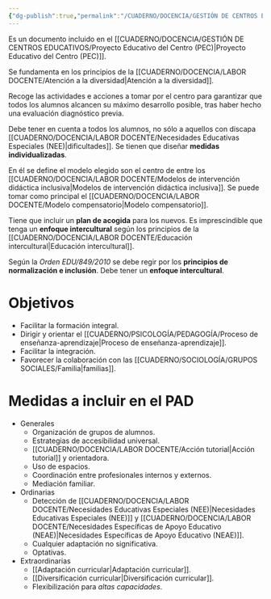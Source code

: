 ```yaml
---
{"dg-publish":true,"permalink":"/CUADERNO/DOCENCIA/GESTIÓN DE CENTROS EDUCATIVOS/Plan de Atención a la diversidad (PAD)/"}
---
```


Es un documento incluido en el [[CUADERNO/DOCENCIA/GESTIÓN DE CENTROS EDUCATIVOS/Proyecto Educativo del Centro (PEC)\|Proyecto Educativo del Centro (PEC)]].

Se fundamenta en los principios de la [[CUADERNO/DOCENCIA/LABOR DOCENTE/Atención a la diversidad\|Atención a la diversidad]].

Recoge las actividades e acciones a tomar por el centro para garantizar que todos los alumnos alcancen su máximo desarrollo posible, tras haber hecho una evaluación diagnóstico previa. 

Debe tener en cuenta a todos los alumnos, no sólo a aquellos con discapa [[CUADERNO/DOCENCIA/LABOR DOCENTE/Necesidades Educativas Especiales (NEE)\|dificultades]]. Se tienen que diseñar **medidas individualizadas**.

En él se define el modelo elegido son el centro de entre los [[CUADERNO/DOCENCIA/LABOR DOCENTE/Modelos de intervención didáctica inclusiva\|Modelos de intervención didáctica inclusiva]]. Se puede tomar como principal el [[CUADERNO/DOCENCIA/LABOR DOCENTE/Modelo compensatorio\|Modelo compensatorio]].

Tiene que incluir un **plan de acogida** para los nuevos. Es imprescindible que tenga un **enfoque intercultural** según los principios de la [[CUADERNO/DOCENCIA/LABOR DOCENTE/Educación intercultural\|Educación intercultural]].

Según la *Orden EDU/849/2010* se debe regir por los **principios de normalización e inclusión**. Debe tener un **enfoque intercultural**.

# Objetivos
- Facilitar la formación integral.
- Dirigir y orientar el [[CUADERNO/PSICOLOGÍA/PEDAGOGÍA/Proceso de enseñanza-aprendizaje\|Proceso de enseñanza-aprendizaje]].
- Facilitar la integración.
- Favorecer la colaboración con las [[CUADERNO/SOCIOLOGÍA/GRUPOS SOCIALES/Familia\|familias]].

# Medidas a incluir en el PAD
- Generales
	- Organización de grupos de alumnos.
	- Estrategias de accesibilidad universal.
	- [[CUADERNO/DOCENCIA/LABOR DOCENTE/Acción tutorial\|Acción tutorial]] y orientadora.
	- Uso de espacios.
	- Coordinación entre profesionales internos y externos.
	- Mediación familiar.
- Ordinarias
	- Detección de [[CUADERNO/DOCENCIA/LABOR DOCENTE/Necesidades Educativas Especiales (NEE)\|Necesidades Educativas Especiales (NEE)]] y [[CUADERNO/DOCENCIA/LABOR DOCENTE/Necesidades Específicas de Apoyo Educativo (NEAE)\|Necesidades Específicas de Apoyo Educativo (NEAE)]].
	- Cualquier adaptación no significativa. 
	- Optativas.
- Extraordinarias
	- [[Adaptación curricular\|Adaptación curricular]].
	- [[Diversificación curricular\|Diversificación curricular]].
	- Flexibilización para *altas capacidades*.